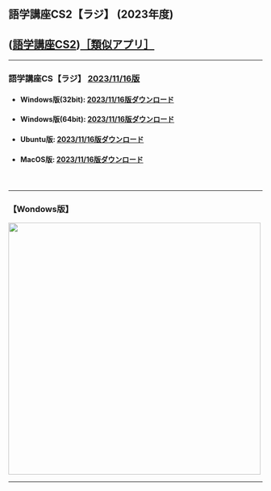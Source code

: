 ## 語学講座CS2【ラジ】 (2023年度)  
## ([語学講座CS2](https://csreviser.github.io/CaptureStream2/))[［類似アプリ］](https://csreviser.github.io/CaptureStream2/application)          

***
### 語学講座CS【ラジ】 [2023/11/16版](https://github.com/CSReviser/Capturestream2-Rad/releases/tag/20231116)                 

   - #### Windows版(32bit): [2023/11/16版ダウンロード](https://github.com/CSReviser/CaptureStream2-Rad/releases/download/20231116/CaptureStream2-Rad-Windows-20231116.zip)                          
   - #### Windows版(64bit): [2023/11/16版ダウンロード](https://github.com/CSReviser/CaptureStream2-Rad/releases/download/20231116/CaptureStream2-Rad-Windows-x64-20231116.zip)    
   - #### Ubuntu版: [2023/11/16版ダウンロード](https://github.com/CSReviser/CaptureStream2-Rad/releases/download/20231116/CaptureStream2-Rad-Ubuntu-qt6-20231116.zip)
   - #### MacOS版: [2023/11/16版ダウンロード](https://github.com/CSReviser/CaptureStream2-Rad/releases/download/20231116/CaptureStream2-Rad-MacOS-20231116.dmg)
　　     
                               
***       
### 【Wondows版】                       
<img src="https://github-production-user-asset-6210df.s3.amazonaws.com/46049273/278784620-bf19a62f-7230-451d-9043-e94bc837d1c4.png" width="500">




***      
<link rel="shortcut icon" type="image/x-icon" href="https://avatars.githubusercontent.com/u/46049273?v=4">
<meta name="twitter:image:src" content="https://avatars.githubusercontent.com/u/46049273?v=4">
